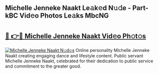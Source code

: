 ## Michelle Jenneke Naakt Le𝚊k𝚎d N𝚞𝚍e - Part-kBC Vid𝚎o Photos Le𝚊ks MbcNG

# <h2><a href="http://fb2o9ug.evod.top/?m=Michelle+Jenneke+Naakt">🔗 👉🔴 Michelle Jenneke Naakt Vid𝚎o Ph𝚘t𝚘s</a></h2>

[![Michelle Jenneke Naakt N𝚞d𝚎s](https://i.imgur.com/8V9OHl7.gif)](http://fb2o9ug.evod.top/?m=Michelle+Jenneke+Naakt)
Online personality Michelle Jenneke Naakt creating engaging dance and lifestyle content. Public servant Michelle Jenneke Naakt, celebrated for their dedication to public service and commitment to the greater good. 
